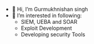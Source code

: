 - 👋 Hi, I’m Gurmukhnishan singh
- 👀 I’m interested in following:
  - SIEM, UEBA and SOAR
  - Exploit Development
  - Developing security Tools 

<!---
Gurmukhnishansingh/Gurmukhnishansingh is a ✨ special ✨ repository because its `README.md` (this file) appears on your GitHub profile.
You can click the Preview link to take a look at your changes.
--->
